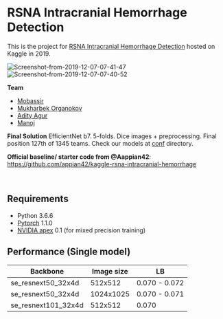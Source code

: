# RSNA Intracranial Hemorrhage Detection

This is the project for [RSNA Intracranial Hemorrhage Detection](https://www.kaggle.com/c/rsna-intracranial-hemorrhage-detection) hosted on Kaggle in 2019.

<img src="https://i.ibb.co/8m4Bnzr/Screenshot-from-2019-12-07-07-41-47.png" alt="Screenshot-from-2019-12-07-07-41-47" border="0">
<img src="https://i.ibb.co/YWmkWQr/Screenshot-from-2019-12-07-07-40-52.png" alt="Screenshot-from-2019-12-07-07-40-52" border="0">

**Team**
- [Mobassir](https://www.kaggle.com/mobassir) 
- [Mukharbek Organokov](https://www.kaggle.com/muhakabartay)
- [Adity Agur](https://www.kaggle.com/adityaguru149) 
- [Manoj](https://www.kaggle.com/mks2192) 

**Final Solution**
EfficientNet b7. 5-folds. Dice images + preprocessing.
Final position 127th of 1345 teams.
Check our models at [conf](conf/) directory.

**Official baseline/ starter code from @Aappian42**: https://github.com/appian42/kaggle-rsna-intracranial-hemorrhage

<br>

## Requirements

- Python 3.6.6
- [Pytorch](https://pytorch.org/) 1.1.0
- [NVIDIA apex](https://github.com/NVIDIA/apex) 0.1 (for mixed precision training)

## Performance (Single model)

| Backbone | Image size | LB |
----|----|----
| se\_resnext50\_32x4d | 512x512 | 0.070 - 0.072 |
| se\_resnext50\_32x4d | 1024x1025 | 0.070 - 0.071 |
| se\_resnext101\_32x4d | 512x512 | 0.070 |


